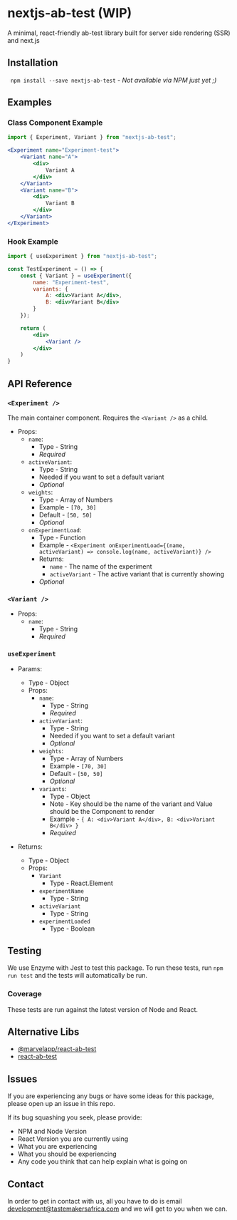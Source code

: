 # nextjs-ab-test (WIP)
A minimal, react-friendly ab-test library built for server side rendering (SSR) and next.js

## Installation
` npm install --save nextjs-ab-test` - *Not available via NPM just yet ;)*


## Examples

### Class Component Example
```jsx
import { Experiment, Variant } from "nextjs-ab-test";

<Experiment name="Experiment-test">
	<Variant name="A">
		<div>
			Variant A
		</div>
	</Variant>
	<Variant name="B">
		<div>
			Variant B
		</div>
	</Variant>
</Experiment>
```

### Hook Example
```jsx
import { useExperiment } from "nextjs-ab-test";

const TestExperiment = () => {
	const { Variant } = useExperiment({
		name: "Experiment-test",
		variants: {
			A: <div>Variant A</div>,
			B: <div>Variant B</div>
		}
	});

	return (
		<div>
			<Variant />
		</div>
	)
}
```

## API Reference

### `<Experiment />`
The main container component. Requires the `<Variant />` as a child.

- Props: 
    -	`name`:
    	- Type - String
    	- *Required*
    - `activeVariant`:
    	- Type - String
    	- Needed if you want to set a default variant
    	- *Optional*
    - `weights`:
    	- Type - Array of Numbers
    	- Example - `[70, 30]`
    	- Default - `[50, 50]`
    	- *Optional*
    - `onExperimentLoad`:
    	- Type - Function
    	- Example - `<Experiment onExperimentLoad={(name, activeVariant) => console.log(name, activeVariant)} />`
    	- Returns: 
    	    - `name` - The name of the experiment
    	    - `activeVariant` - The active variant that is currently showing
    	- *Optional*


### `<Variant />`

- Props:
    - `name`:
    	- Type - String
    	- *Required*
	
### `useExperiment`

- Params:
    - Type - Object
    - Props: 
        -	`name`:
    	    - Type - String
    	    - *Required*
        - `activeVariant`:
        	- Type - String
        	- Needed if you want to set a default variant
        	- *Optional*
        - `weights`:
        	- Type - Array of Numbers
        	- Example - `[70, 30]`
        	- Default - `[50, 50]`
        	- *Optional*
    	- `variants`:
    	    - Type - Object
    	    - Note - Key should be the name of the variant and Value should be the Component to render
    	    - Example - `{ A: <div>Variant A</div>, B: <div>Variant B</div> }`
    	    - *Required*

- Returns:
    - Type - Object
    - Props:
        -  `Variant`
            - Type - React.Element
        - `experimentName`
            - Type - String
        - `activeVariant`
            - Type - String
        - `experimentLoaded` 
            - Type - Boolean


## Testing
We use Enzyme with Jest to test this package. To run these tests, run `npm run test` and the tests will automatically be run. 

### Coverage
These tests are run against the latest version of Node and React. 

## Alternative Libs
- [@marvelapp/react-ab-test](https://www.npmjs.com/package/@marvelapp/react-ab-test)
- [react-ab-test](https://github.com/pushtell/react-ab-test)

## Issues
If you are experiencing any bugs or have some ideas for this package, please open up an issue in this repo. 

If its bug squashing you seek, please provide:
- NPM and Node Version
- React Version you are currently using
- What you are experiencing
- What you should be experiencing
- Any code you think that can help explain what is going on


## Contact
In order to get in contact with us, all you have to do is email [development@tastemakersafrica.com](mailto:development@tastemakersafrica.com) and we will get to you when we can. 
